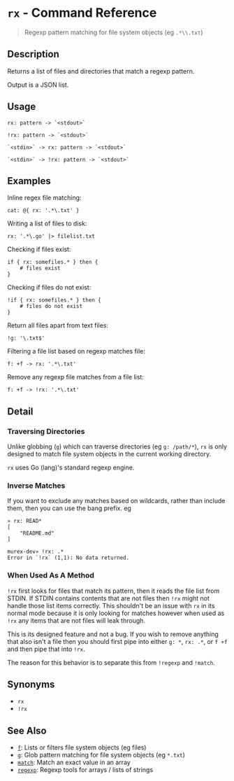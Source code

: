# `rx` - Command Reference

> Regexp pattern matching for file system objects (eg `.*\\.txt`)

## Description

Returns a list of files and directories that match a regexp pattern.

Output is a JSON list.

## Usage

    rx: pattern -> `<stdout>`

    !rx: pattern -> `<stdout>`

    `<stdin>` -> rx: pattern -> `<stdout>`

    `<stdin>` -> !rx: pattern -> `<stdout>`

## Examples

Inline regex file matching:

    cat: @{ rx: '.*\.txt' }

Writing a list of files to disk:

    rx: '.*\.go' |> filelist.txt

Checking if files exist:

    if { rx: somefiles.* } then {
        # files exist
    }

Checking if files do not exist:

    !if { rx: somefiles.* } then {
        # files do not exist
    }

Return all files apart from text files:

    !g: '\.txt$'

Filtering a file list based on regexp matches file:

    f: +f -> rx: '.*\.txt'

Remove any regexp file matches from a file list:

    f: +f -> !rx: '.*\.txt'

## Detail

### Traversing Directories

Unlike globbing (`g`) which can traverse directories (eg `g: /path/*`), `rx` is
only designed to match file system objects in the current working directory.

`rx` uses Go (lang)'s standard regexp engine.

### Inverse Matches

If you want to exclude any matches based on wildcards, rather than include
them, then you can use the bang prefix. eg

    » rx: READ*
    [
        "README.md"
    ]

    murex-dev» !rx: .*
    Error in `!rx` (1,1): No data returned.

### When Used As A Method

`!rx` first looks for files that match its pattern, then it reads the file list
from STDIN. If STDIN contains contents that are not files then `!rx` might not
handle those list items correctly. This shouldn't be an issue with `rx` in its
normal mode because it is only looking for matches however when used as `!rx`
any items that are not files will leak through.

This is its designed feature and not a bug. If you wish to remove anything that
also isn't a file then you should first pipe into either `g: *`, `rx: .*`, or
`f +f` and then pipe that into `!rx`.

The reason for this behavior is to separate this from `!regexp` and `!match`.

## Synonyms

- `rx`
- `!rx`

## See Also

- [`f`](../commands/f.md):
  Lists or filters file system objects (eg files)
- [`g`](../commands/g.md):
  Glob pattern matching for file system objects (eg `*.txt`)
- [`match`](../commands/match.md):
  Match an exact value in an array
- [`regexp`](../commands/regexp.md):
  Regexp tools for arrays / lists of strings
